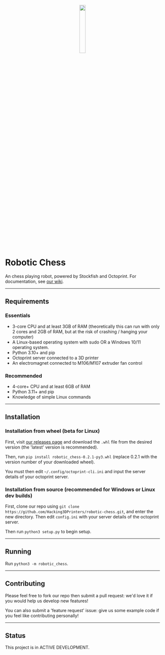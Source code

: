 <p align="center">
  <img src="https://raw.githubusercontent.com/Hacking3DPrinters/robotic-chess/main/3DCHESS.png", width=20%, height=auto />
</p>


# Robotic Chess

An chess playing robot, powered by Stockfish and Octoprint.
For documentation, see [our wiki](https://github.com/Hacking3DPrinters/robotic-chess/wiki).

---

## Requirements

### Essentials
* 3-core CPU and at least 3GB of RAM (theoretically this can run with only 2 cores and 2GB of RAM, but at the risk of crashing / hanging your computer)
* A Linux-based operating system with sudo OR a Windows 10/11 operating system.
* Python 3.10+ and pip
* Octoprint server connected to a 3D printer
* An electromagnet connected to M106/M107 extruder fan control

### Recommended
* 4-core+ CPU and at least 6GB of RAM
* Python 3.11+ and pip
* Knowledge of simple Linux commands

---

## Installation

### Installation from wheel (beta for Linux)

First, visit [our releases page](https://github.com/Hacking3DPrinters/robotic-chess/releases) and download the `.whl` file from the desired version (the 'latest' version is recommended).

Then, run 
```pip install robotic_chess-0.2.1-py3.whl```
(replace 0.2.1 with the version number of your downloaded wheel).

You must then edit `~/.config/octoprint-cli.ini` and input the server details of your octoprint server.

### Installation from source (recommended for Windows or Linux dev builds)

First, clone our repo using `git clone https://github.com/Hacking3DPrinters/robotic-chess.git`, and enter the new directory. 
Then edit `config.ini` with your server details of the octoprint server.

Then run `python3 setup.py` to begin setup.

---

## Running

Run `python3 -m robotic_chess`.

---

## Contributing

Please feel free to fork our repo then submit a pull request: we'd love it if you would help us develop new features!

You can also submit a 'feature request' issue: give us some example code if you feel like contributing personally!

---

## Status

This project is in ACTIVE DEVELOPMENT.
